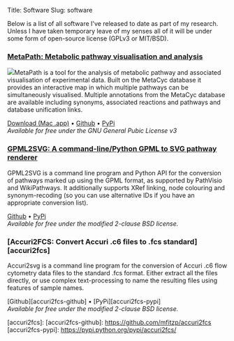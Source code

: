 Title: Software
Slug: software

Below is a list of all software I've released to date as part of my research. Unless I have taken
temporary leave of my senses all of it will be under some form of open-source
license (GPLv3 or MIT/BSD).


### [MetaPath: Metabolic pathway visualisation and analysis][metapath]  
<img src="/images/software/metapath_0.5.1_screenshot_sm.png" class="inline left">MetaPath is a tool for the analysis of metabolic pathway and associated
visualisation of experimental data. Built on the MetaCyc database it provides
an interactive map in which multiple pathways can be simultaneously visualised.
Multiple annotations from the MetaCyc database are available including synonyms,
associated reactions and pathways and database unification links.

[Download (Mac .app)][metapath-download-mac] &bull; [Github][metapath-github] &bull; [PyPi][metapath-pypi]  
*Available for free under the GNU General Pubic License v3*

### [GPML2SVG: A command-line/Python GPML to SVG pathway renderer][gpml2svg]
GPML2SVG is a command line program and Python API for the conversion of pathways marked up using the GPML format, as supported by PathVisio and WikiPathways. It additionally
supports XRef linking, node colouring and synonym-recoding (so you can use alternative IDs if you have an appropriate conversion list). 

[Github][gpml2svg-github] &bull; [PyPi][gpml2svg-pypi]  
*Available for free under the modified 2-clause BSD license.*

### [Accuri2FCS: Convert Accuri .c6 files to .fcs standard][accuri2fcs]
Accuri2svg is a command line program for the conversion of Accuri .c6 flow cytometry data files to the standard .fcs format. Either extract all the files directly, or use complex text-processing to name the resulting files using features of sample names.

[Github][accuri2fcs-github] &bull; [PyPi][accuri2fcs-pypi]  
*Available for free under the modified 2-clause BSD license.*



[metapath]: http://martinfitzpatrick.name/blog/metapath-v0.5.1-released
[metapath-download-mac]: http://download.martinfitzpatrick.name/MetaPath.dmg
[metapath-github]: https://github.com/mfitzp/metapath
[metapath-pypi]: https://pypi.python.org/pypi/metapath/

[gpml2svg]: http://martinfitzpatrick.name/article/gpml2svg-a-command-line-svg-renderer-for-gpml-pathways-released
[gpml2svg-github]: https://github.com/mfitzp/gpml2svg
[gpml2svg-pypi]: https://pypi.python.org/pypi/gpml2svg/

[accuri2fcs]:
[accuri2fcs-github]: https://github.com/mfitzp/accuri2fcs
[accuri2fcs-pypi]: https://pypi.python.org/pypi/accuri2fcs/






